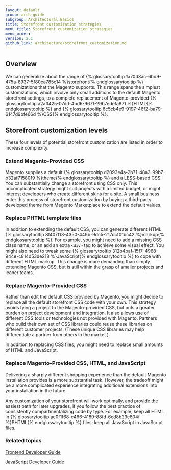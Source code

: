 ```yaml
---
layout: default
group: arch-guide
subgroup: Architectural Basics
title: Storefront customization strategies
menu_title: Storefront customization strategies
menu_order:
version: 2.1
github_link: architecture/storefront_customization.md
---
```


## Overview

We can generalize about the range of {% glossarytooltip 1a70d3ac-6bd9-475a-8937-5f80ca785c14 %}storefront{% endglossarytooltip %} customizations that the Magento supports. This range spans the simplest customizations, which involve only small additions to the default Magento storefront settings, to a complete replacement of Magento-provided {% glossarytooltip a2aff425-07dd-4bd6-9671-29b7edefa871 %}HTML{% endglossarytooltip %} and {% glossarytooltip 6c5cb4e9-9197-46f2-ba79-6147d9bfe66d %}CSS{% endglossarytooltip %}.

## Storefront customization levels

These four levels of potential storefront customization are listed in order to increase complexity.

### Extend Magento-Provided CSS
Magento supplies a default {% glossarytooltip d2093e4a-2b71-48a3-99b7-b32af7158019 %}theme{% endglossarytooltip %} and a LESS-based CSS. You can substantially change a storefront using CSS only. This uncomplicated strategy might suit projects with a limited budget, or might interest developers who create different skins for a site. A small business enter this process of storefront customization by buying a third-party developed theme from Magento Marketplace to extend the default values.

### Replace PHTML template files
In addition to extending the default CSS, you can generate different HTML {% glossarytooltip 8f407f13-4350-449b-9dc5-217dcf01bc42 %}markup{% endglossarytooltip %}. For example, you might need to add a missing CSS class name, or an add an extra `<div>` tag to achieve some visual effect. You might also need to tweak some {% glossarytooltip 312b4baf-15f7-4968-944e-c814d53de218 %}JavaScript{% endglossarytooltip %} to cope with different HTML markup. This change is more demanding than simply extending Magento CSS, but is still within the grasp of smaller projects and leaner teams.

### Replace Magento-Provided CSS
Rather than edit the default CSS provided by Magento, you might decide to replace all the default storefront CSS code with your own. This strategy avoids tying a project to the Magento-provided CSS, but puts a greater burden on project development and integration. It also allows use of different CSS tools or technologies not provided with Magento. Partners who build their own set of CSS libraries could reuse these libraries on different customer projects. (These unique CSS libraries may help differentiate a partner from others in the market.)

In addition to replacing CSS files, you might need to replace small amounts of HTML and JavaScript.

### Replace Magento-Provided CSS, HTML, and JavaScript
Delivering a sharply different shopping experience than the default Magento installation provides is a more substantial task. However, the tradeoff might be a more complicated experience integrating additional extensions into your installation in the future.

<div class="bs-callout bs-callout-info" id="info">
  <p>Any customization of your storefront will work optimally, and provide the easiest path for later upgrades, if you follow the best practice of consistently compartmentalizing code by type. For example, keep all HTML in {% glossarytooltip ae0f1f68-c466-4189-88fd-6cd8b23c804f %}PHTML{% endglossarytooltip %} files; keep all JavaScript in JavaScript files.</p>
</div>

### Related topics

<a href="{{page.baseurl}}frontend-dev-guide/bk-frontend-dev-guide.html" target="_blank">Frontend Developer Guide</a>

<a href="{{page.baseurl}}javascript-dev-guide/bk-javascript-dev-guide.html" target="_blank">JavaScript Developer Guide</a>
